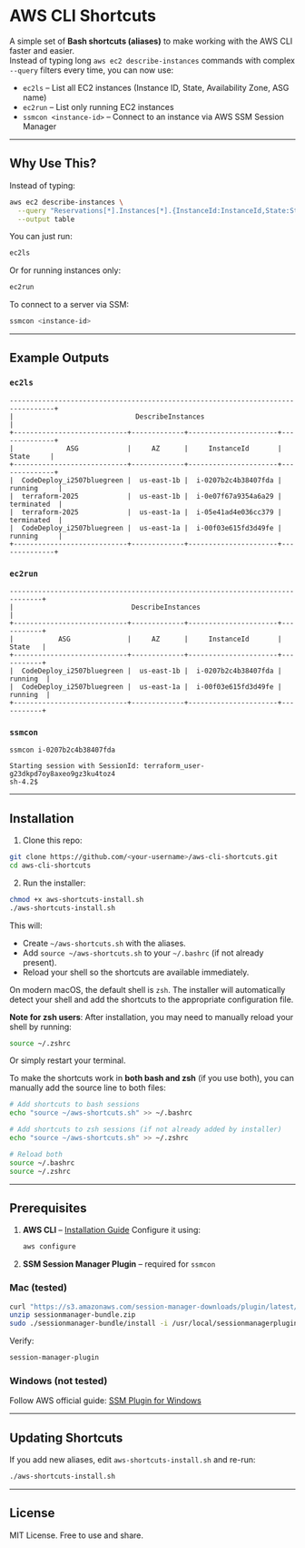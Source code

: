 
# AWS CLI Shortcuts

A simple set of **Bash shortcuts (aliases)** to make working with the AWS CLI faster and easier.  
Instead of typing long `aws ec2 describe-instances` commands with complex `--query` filters every time, you can now use:

- `ec2ls` – List all EC2 instances (Instance ID, State, Availability Zone, ASG name)
- `ec2run` – List only running EC2 instances
- `ssmcon <instance-id>` – Connect to an instance via AWS SSM Session Manager

---

## Why Use This?

Instead of typing:
```bash
aws ec2 describe-instances \
  --query "Reservations[*].Instances[*].{InstanceId:InstanceId,State:State.Name,AZ:Placement.AvailabilityZone,ASG:Tags[?Key==\`aws:autoscaling:groupName\`]|[0].Value}" \
  --output table
````

You can just run:

```bash
ec2ls
```

Or for running instances only:

```bash
ec2run
```

To connect to a server via SSM:

```bash
ssmcon <instance-id>
```

---

## Example Outputs

### `ec2ls` 

```text
---------------------------------------------------------------------------------+
|                              DescribeInstances                                 |
+----------------------------+-------------+----------------------+--------------+
|             ASG            |     AZ      |     InstanceId       |    State     |
+----------------------------+-------------+----------------------+--------------+
|  CodeDeploy_i2507bluegreen |  us-east-1b |  i-0207b2c4b38407fda |  running     |
|  terraform-2025            |  us-east-1b |  i-0e07f67a9354a6a29 |  terminated  |
|  terraform-2025            |  us-east-1a |  i-05e41ad4e036cc379 |  terminated  |
|  CodeDeploy_i2507bluegreen |  us-east-1a |  i-00f03e615fd3d49fe |  running     |
+----------------------------+-------------+----------------------+--------------+
```

### `ec2run`

```text
------------------------------------------------------------------------------+
|                             DescribeInstances                               |
+----------------------------+-------------+----------------------+-----------+
|           ASG              |     AZ      |     InstanceId       |   State   |
+----------------------------+-------------+----------------------+-----------+
|  CodeDeploy_i2507bluegreen |  us-east-1b |  i-0207b2c4b38407fda |  running  |
|  CodeDeploy_i2507bluegreen |  us-east-1a |  i-00f03e615fd3d49fe |  running  |
+----------------------------+-------------+----------------------+-----------+
```

### `ssmcon`

```text
ssmcon i-0207b2c4b38407fda

Starting session with SessionId: terraform_user-g23dkpd7oy8axeo9gz3ku4toz4
sh-4.2$
```

---

## Installation

1. Clone this repo:

```bash
git clone https://github.com/<your-username>/aws-cli-shortcuts.git
cd aws-cli-shortcuts
```

2. Run the installer:

```bash
chmod +x aws-shortcuts-install.sh
./aws-shortcuts-install.sh
```

This will:

* Create `~/aws-shortcuts.sh` with the aliases.
* Add `source ~/aws-shortcuts.sh` to your `~/.bashrc` (if not already present).
* Reload your shell so the shortcuts are available immediately.


On modern macOS, the default shell is `zsh`. The installer will automatically detect your shell and add the shortcuts to the appropriate configuration file.

**Note for zsh users**: After installation, you may need to manually reload your shell by running:
```bash
source ~/.zshrc
```

Or simply restart your terminal.

To make the shortcuts work in **both bash and zsh** (if you use both), you can manually add the source line to both files:
```bash
# Add shortcuts to bash sessions
echo "source ~/aws-shortcuts.sh" >> ~/.bashrc

# Add shortcuts to zsh sessions (if not already added by installer)
echo "source ~/aws-shortcuts.sh" >> ~/.zshrc

# Reload both
source ~/.bashrc
source ~/.zshrc
```


---

## Prerequisites

1. **AWS CLI** – [Installation Guide](https://docs.aws.amazon.com/cli/latest/userguide/getting-started-install.html)
   Configure it using:

   ```bash
   aws configure
   ```

2. **SSM Session Manager Plugin** – required for `ssmcon`

### Mac (tested)

```bash
curl "https://s3.amazonaws.com/session-manager-downloads/plugin/latest/mac/sessionmanager-bundle.zip" -o "sessionmanager-bundle.zip"
unzip sessionmanager-bundle.zip
sudo ./sessionmanager-bundle/install -i /usr/local/sessionmanagerplugin -b /usr/local/bin/session-manager-plugin
```

Verify:

```bash
session-manager-plugin
```

### Windows (not tested)

Follow AWS official guide:
[SSM Plugin for Windows](https://docs.aws.amazon.com/systems-manager/latest/userguide/session-manager-working-with-install-plugin.html#windows-install)

---

## Updating Shortcuts

If you add new aliases, edit `aws-shortcuts-install.sh` and re-run:

```bash
./aws-shortcuts-install.sh
```

---

## License

MIT License. Free to use and share.


